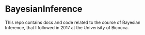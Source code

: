 # BayesianInference

This repo contains docs and code related to the course of Bayesian Inference, that I followed in 2017 at the Univerisity of Bicocca.
